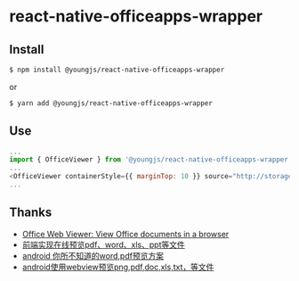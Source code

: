 # react-native-officeapps-wrapper

## Install

```sh
$ npm install @youngjs/react-native-officeapps-wrapper
```

or

```sh
$ yarn add @youngjs/react-native-officeapps-wrapper
```

## Use

```js
...
import { OfficeViewer } from '@youngjs/react-native-officeapps-wrapper'
...
<OfficeViewer containerStyle={{ marginTop: 10 }} source="http://storage.xuetangx.com/public_assets/xuetangx/PDF/1.xls" />
...
```

## Thanks

- [Office Web Viewer: View Office documents in a browser](http://t.cn/EorILXa)
- [前端实现在线预览pdf、word、xls、ppt等文件](http://t.cn/Rg3RgaR)
- [android 你所不知道的word,pdf预览方案](http://t.cn/EorICdn)
- [android使用webview预览png,pdf,doc,xls,txt，等文件](http://t.cn/EorITHh)
